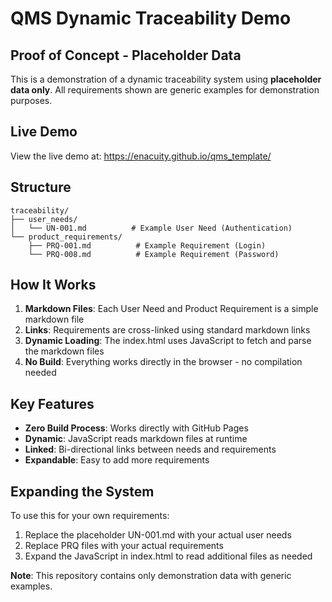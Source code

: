 # QMS Dynamic Traceability Demo

## Proof of Concept - Placeholder Data

This is a demonstration of a dynamic traceability system using **placeholder data only**.
All requirements shown are generic examples for demonstration purposes.

## Live Demo

View the live demo at: https://enacuity.github.io/qms_template/

## Structure

```
traceability/
├── user_needs/
│   └── UN-001.md          # Example User Need (Authentication)
└── product_requirements/
    ├── PRQ-001.md          # Example Requirement (Login)
    └── PRQ-008.md          # Example Requirement (Password)
```

## How It Works

1. **Markdown Files**: Each User Need and Product Requirement is a simple markdown file
2. **Links**: Requirements are cross-linked using standard markdown links
3. **Dynamic Loading**: The index.html uses JavaScript to fetch and parse the markdown files
4. **No Build**: Everything works directly in the browser - no compilation needed

## Key Features

- **Zero Build Process**: Works directly with GitHub Pages
- **Dynamic**: JavaScript reads markdown files at runtime
- **Linked**: Bi-directional links between needs and requirements
- **Expandable**: Easy to add more requirements

## Expanding the System

To use this for your own requirements:
1. Replace the placeholder UN-001.md with your actual user needs
2. Replace PRQ files with your actual requirements
3. Expand the JavaScript in index.html to read additional files as needed

**Note**: This repository contains only demonstration data with generic examples.